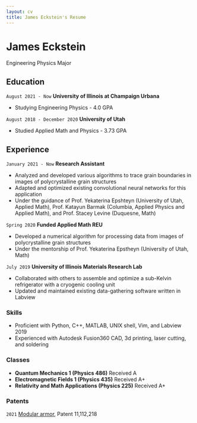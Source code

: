 ```yaml
---
layout: cv
title: James Eckstein's Resume
---
```

# James Eckstein
Engineering Physics Major

<div id="webaddress">
</div>


## Education
`August 2021 - Now`
__University of Illinois at Champaign Urbana__
- Studying Engineering Physics - 4.0 GPA

`August 2018 - December 2020`
__University of Utah__ 
- Studied Applied Math and Physics - 3.73 GPA


## Experience
`January 2021 - Now`
__Research Assistant__
- Analyzed and developed various algorithms to trace grain boundaries in images of polycrystalline grain structures
- Adapted and optimized existing convolutional neural networks for this application
- Under the guidance of Prof. Yekaterina Epshteyn (University of Utah, Applied Math), Prof. Katayun Barmak (Columbia, Applied Physics and Applied Math), and Prof. Stacey Levine (Duquesne, Math)

`Spring 2020`
__Funded Applied Math REU__ 
- Developed a numerical algorithm for processing data from images of polycrystalline grain structures 
- Under the mentorship of Prof. Yekaterina Epstheyn (University of Utah, Math)

`July 2019`
__University of Illinois Materials Research Lab__ 
- Collaborated with others to assemble and optimize a sub-Kelvin refrigerator with a cryogenic cooling unit
- Updated and maintained existing data-gathering software written in Labview


### Skills

- Proficient with Python, C++, MATLAB, UNIX shell, Vim, and Labview 2019
- Experienced with Autodesk Fusion360 CAD, 3d printing, laser cutting, and soldering


### Classes

- __Quantum Mechanics 1 (Physics 486)__ Received A
- __Electromagnetic Fields 1 (Physics 435)__ Received A+
- __Relativity and Math Applications (Physics 225)__ Received A+

<!-- ### Research interests

Quantum computing, fundamental quantum mechanics, image processing
-->


### Patents

`2021`
[Modular armor](https://patft.uspto.gov/netacgi/nph-Parser?Sect1=PTO1&Sect2=HITOFF&d=PALL&p=1&u=%2Fnetahtml%2FPTO%2Fsrchnum.htm&r=1&f=G&l=50&s1=11112218.PN.&OS=PN/11112218&RS=PN/11112218), Patent 11,112,218


<!-- ### Footer

Last updated: May 2013 -->


